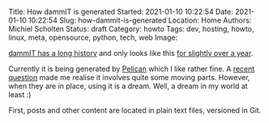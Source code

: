 Title: How dammIT is generated
Started: 2021-01-10 10:22:54
Date: 2021-01-10 10:22:54
Slug: how-dammit-is-generated
Location: Home
Authors: Michiel Scholten
Status: draft
Category: howto
Tags: dev, hosting, howto, linux, meta, opensource, python, tech, web
Image: 

[dammIT has a long history]({filename}moved-to-pelican.md) and only looks like this [for slightly over a year]({filename}dammit-alchemy.md).

Currently it is being generated by [Pelican](https://blog.getpelican.com/) which I like rather fine. A [recent question]({filename}question-about-statically-generated-websites.md) made me realise it involves quite some moving parts. However, when they are in place, using it is a dream. Well, a dream in my world at least :)

First, posts and other content are located in plain text files, versioned in Git.
